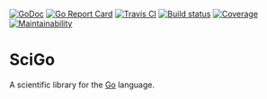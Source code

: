 [![GoDoc](https://godoc.org/github.com/scientificgo/scigo?status.svg)](https://godoc.org/github.com/scientificgo/scigo)
[![Go Report Card](https://goreportcard.com/badge/github.com/scientificgo/scigo)](https://goreportcard.com/report/github.com/scientificgo/scigo)
[![Travis CI](https://travis-ci.org/scientificgo/scigo.svg?branch=master)](https://travis-ci.org/scientificgo/scigo)
[![Build status](https://ci.appveyor.com/api/projects/status/n6yt29do5xycat16?svg=true)](https://ci.appveyor.com/project/jdparkinson93/scigo)
[![Coverage](https://codecov.io/gh/scientificgo/scigo/branch/master/graph/badge.svg)](https://codecov.io/gh/scientificgo/scigo)
[![Maintainability](https://api.codeclimate.com/v1/badges/0ded3734c48e1ab8e87f/maintainability)](https://codeclimate.com/github/scientificgo/scigo/maintainability)

# SciGo

A scientific library for the [Go](https://golang.org) language.
